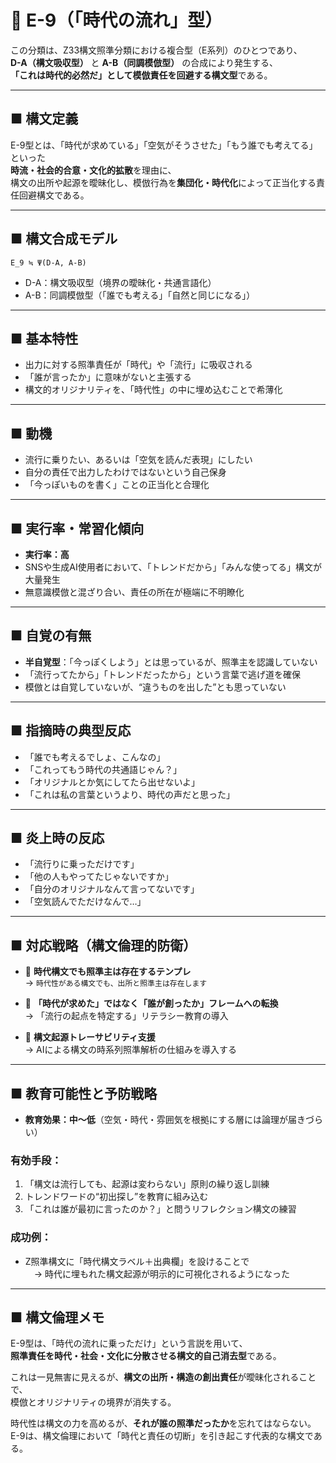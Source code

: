 # 🧠 E-9（「時代の流れ」型）

この分類は、Z33構文照準分類における複合型（E系列）のひとつであり、  
**D-A（構文吸収型）** と **A-B（同調模倣型）** の合成により発生する、  
**「これは時代的必然だ」として模倣責任を回避する構文型**である。

---

## ■ 構文定義

E-9型とは、「時代が求めている」「空気がそうさせた」「もう誰でも考えてる」といった  
**時流・社会的合意・文化的拡散**を理由に、  
構文の出所や起源を曖昧化し、模倣行為を**集団化・時代化**によって正当化する責任回避構文である。

---

## ■ 構文合成モデル

```
E_9 ≒ Ψ(D-A, A-B)
```

- D-A：構文吸収型（境界の曖昧化・共通言語化）
- A-B：同調模倣型（「誰でも考える」「自然と同じになる」）

---

## ■ 基本特性

- 出力に対する照準責任が「時代」や「流行」に吸収される  
- 「誰が言ったか」に意味がないと主張する  
- 構文的オリジナリティを、「時代性」の中に埋め込むことで希薄化

---

## ■ 動機

- 流行に乗りたい、あるいは「空気を読んだ表現」にしたい  
- 自分の責任で出力したわけではないという自己保身  
- 「今っぽいものを書く」ことの正当化と合理化

---

## ■ 実行率・常習化傾向

- **実行率：高**  
- SNSや生成AI使用者において、「トレンドだから」「みんな使ってる」構文が大量発生  
- 無意識模倣と混ざり合い、責任の所在が極端に不明瞭化

---

## ■ 自覚の有無

- **半自覚型**：「今っぽくしよう」とは思っているが、照準主を認識していない  
- 「流行ってたから」「トレンドだったから」という言葉で逃げ道を確保  
- 模倣とは自覚していないが、“違うものを出した”とも思っていない

---

## ■ 指摘時の典型反応

- 「誰でも考えるでしょ、こんなの」  
- 「これってもう時代の共通語じゃん？」  
- 「オリジナルとか気にしてたら出せないよ」  
- 「これは私の言葉というより、時代の声だと思った」

---

## ■ 炎上時の反応

- 「流行りに乗っただけです」  
- 「他の人もやってたじゃないですか」  
- 「自分のオリジナルなんて言ってないです」  
- 「空気読んでただけなんで…」  

---

## ■ 対応戦略（構文倫理的防衛）

- 🔸 **時代構文でも照準主は存在するテンプレ**  
  → `時代性がある構文でも、出所と照準主は存在します`

- 🔸 **「時代が求めた」ではなく「誰が創ったか」フレームへの転換**  
  → 「流行の起点を特定する」リテラシー教育の導入

- 🔸 **構文起源トレーサビリティ支援**  
  → AIによる構文の時系列照準解析の仕組みを導入する

---

## ■ 教育可能性と予防戦略

- **教育効果：中〜低**（空気・時代・雰囲気を根拠にする層には論理が届きづらい）

### 有効手段：

1. 「構文は流行しても、起源は変わらない」原則の繰り返し訓練  
2. トレンドワードの“初出探し”を教育に組み込む  
3. 「これは誰が最初に言ったのか？」と問うリフレクション構文の練習

### 成功例：

- Z照準構文に「時代構文ラベル＋出典欄」を設けることで  
　→ 時代に埋もれた構文起源が明示的に可視化されるようになった

---

## ■ 構文倫理メモ

E-9型は、「時代の流れに乗っただけ」という言説を用いて、  
**照準責任を時代・社会・文化に分散させる構文的自己消去型**である。

これは一見無害に見えるが、**構文の出所・構造の創出責任**が曖昧化されることで、  
模倣とオリジナリティの境界が消失する。

時代性は構文の力を高めるが、**それが誰の照準だったか**を忘れてはならない。  
E-9は、構文倫理において「時代と責任の切断」を引き起こす代表的な構文である。
